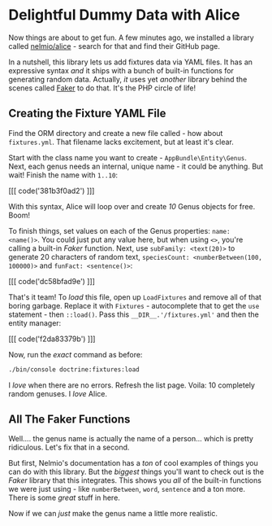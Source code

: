 # Delightful Dummy Data with Alice

Now things are about to get fun. A few minutes ago, we installed a library called
[nelmio/alice][1] - search for that and find their GitHub page.

In a nutshell, this library lets us add fixtures data via YAML files. It has an expressive
syntax *and* it ships with a bunch of built-in functions for generating random data.
Actually, *it* uses yet *another* library behind the scenes called [Faker][2] to do that.
It's the PHP circle of life!

## Creating the Fixture YAML File

Find the ORM directory and create a new file called - how about `fixtures.yml`. That
filename lacks excitement, but at least it's clear.

Start with the class name you want to create - `AppBundle\Entity\Genus`. Next, each
genus needs an internal, unique name - it could be anything. But wait! Finish the
name with `1..10`:

[[[ code('381b3f0ad2') ]]]

With this syntax, Alice will loop over and create *10* Genus objects for free. Boom!

To finish things, set values on each of the Genus properties: `name: <name()>`. You
could just put any value here, but when using `<>`, you're calling a built-in *Faker*
function. Next, use `subFamily: <text(20)>` to generate 20 characters of random text,
`speciesCount: <numberBetween(100, 100000)>` and `funFact: <sentence()>`:

[[[ code('dc58bfad9e') ]]]

That's it team! To *load* this file, open up `LoadFixtures` and remove all of that
boring garbage. Replace it with `Fixtures` - autocomplete that to get the `use` statement -
then `::load()`. Pass this `__DIR__.'/fixtures.yml'` and then the entity manager:

[[[ code('f2da83379b') ]]]

Now, run the *exact* command as before:

```bash
./bin/console doctrine:fixtures:load
```

I *love* when there are no errors. Refresh the list page. Voila: 10 completely random
genuses. I *love* Alice.

## All The Faker Functions

Well.... the genus name is actually the name of a person... which is pretty ridiculous.
Let's fix that in a second.

But first, Nelmio's documentation has a *ton* of cool examples of things you can
do with this library. But the *biggest* things you'll want to check out is the *Faker*
library that this integrates.  This shows you *all* of the built-in functions we
were just using - like `numberBetween`, `word`, `sentence` and a ton more. There
is some *great* stuff in here.

Now if we can *just* make the genus name a little more realistic.


[1]: https://github.com/nelmio/alice
[2]: https://github.com/fzaninotto/Faker
